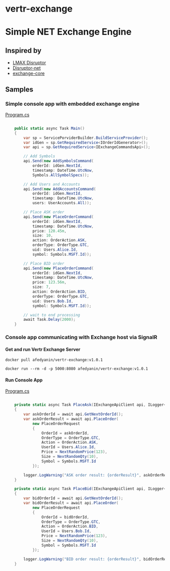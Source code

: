 # vertr-exchange

# Simple NET Exchange Engine 

## Inspired by

- [LMAX Disruptor](https://github.com/LMAX-Exchange/disruptor)
- [Disruptor-net](https://github.com/disruptor-net/Disruptor-net)
- [exchange-core](https://github.com/exchange-core/exchange-core)

## Samples

### Simple console app with embedded exchange engine

[Program.cs](samples/Vertr.Exchange.ConsoleApp/Program.cs)

```csharp

    public static async Task Main()
    {
        var sp = ServicePorviderBuilder.BuildServiceProvider();
        var idGen = sp.GetRequiredService<IOrderIdGenerator>();
        var api = sp.GetRequiredService<IExchangeCommandsApi>();

        // Add Symbols
        api.Send(new AddSymbolsCommand(
            orderId: idGen.NextId,
            timestamp: DateTime.UtcNow,
            Symbols.AllSymbolSpecs));

        // Add Users and Accounts
        api.Send(new AddAccountsCommand(
            orderId: idGen.NextId,
            timestamp: DateTime.UtcNow,
            users: UserAccounts.All));

        // Place ASK order
        api.Send(new PlaceOrderCommand(
            orderId: idGen.NextId,
            timestamp: DateTime.UtcNow,
            price: 120.45m,
            size: 10,
            action: OrderAction.ASK,
            orderType: OrderType.GTC,
            uid: Users.Alice.Id,
            symbol: Symbols.MSFT.Id));

        // Place BID order
        api.Send(new PlaceOrderCommand(
            orderId: idGen.NextId,
            timestamp: DateTime.UtcNow,
            price: 123.56m,
            size: 7,
            action: OrderAction.BID,
            orderType: OrderType.GTC,
            uid: Users.Bob.Id,
            symbol: Symbols.MSFT.Id));

        // wait to end processing
        await Task.Delay(2000);
    }


```

### Console app communicating with Exchange host via SignalR

#### Get and run Vertr Exchange Server

```
docker pull afedyanin/vertr-exchange:v1.0.1

docker run --rm -d -p 5000:8080 afedyanin/vertr-exchange:v1.0.1
```

#### Run Console App

[Program.cs](samples/Vertr.Exchange.Client.SignalR.ConsoleApp/Program.cs)

```csharp

    private static async Task PlaceAsk(IExchangeApiClient api, ILogger<Program> logger)
    {
        var askOrderId = await api.GetNextOrderId();
        var askOrderResult = await api.PlaceOrder(
            new PlaceOrderRequest
            {
                OrderId = askOrderId,
                OrderType = OrderType.GTC,
                Action = OrderAction.ASK,
                UserId = Users.Alice.Id,
                Price = NextRandomPrice(123),
                Size = NextRandomQty(10),
                Symbol = Symbols.MSFT.Id
            });

        logger.LogWarning("ASK order result: {orderResult}", askOrderResult);
    }

    private static async Task PlaceBid(IExchangeApiClient api, ILogger<Program> logger)
    {
        var bidOrderId = await api.GetNextOrderId();
        var bidOrderResult = await api.PlaceOrder(
            new PlaceOrderRequest
            {
                OrderId = bidOrderId,
                OrderType = OrderType.GTC,
                Action = OrderAction.BID,
                UserId = Users.Bob.Id,
                Price = NextRandomPrice(123),
                Size = NextRandomQty(10),
                Symbol = Symbols.MSFT.Id
            });

        logger.LogWarning("BID order result: {orderResult}", bidOrderResult);
    }

```
